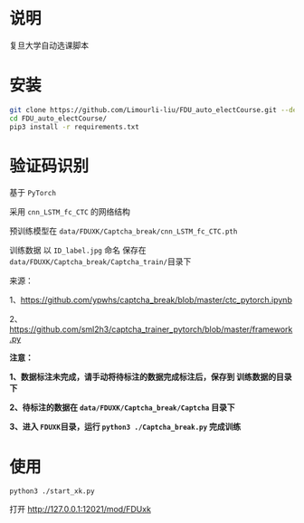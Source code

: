 # 说明
复旦大学自动选课脚本

# 安装

```bash
git clone https://github.com/Limourli-liu/FDU_auto_electCourse.git --depth 1
cd FDU_auto_electCourse/
pip3 install -r requirements.txt
```

# 验证码识别

基于 `PyTorch`

采用 `cnn_LSTM_fc_CTC` 的网络结构

预训练模型在 `data/FDUXK/Captcha_break/cnn_LSTM_fc_CTC.pth`

训练数据 以 `ID_label.jpg` 命名 保存在 `data/FDUXK/Captcha_break/Captcha_train/`目录下

来源：

1、https://github.com/ypwhs/captcha_break/blob/master/ctc_pytorch.ipynb

2、https://github.com/sml2h3/captcha_trainer_pytorch/blob/master/framework.py

**注意：**

**1、数据标注未完成，请手动将待标注的数据完成标注后，保存到 训练数据的目录下**

**2、待标注的数据在 `data/FDUXK/Captcha_break/Captcha` 目录下**

**3、进入 `FDUXK`目录，运行 `python3 ./Captcha_break.py` 完成训练**

# 使用

`python3 ./start_xk.py`

打开 http://127.0.0.1:12021/mod/FDUxk

